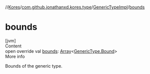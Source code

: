 //[Kores](../../index.md)/[com.github.jonathanxd.kores.type](../index.md)/[GenericTypeImpl](index.md)/[bounds](bounds.md)



# bounds  
[jvm]  
Content  
open override val [bounds](bounds.md): [Array](https://kotlinlang.org/api/latest/jvm/stdlib/kotlin/-array/index.html)<[GenericType.Bound](../-generic-type/-bound/index.md)>  
More info  


Bounds of the generic type.

  



